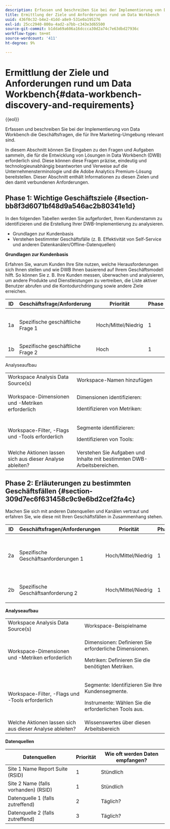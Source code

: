 ```yaml
---
description: Erfassen und beschreiben Sie bei der Implementierung von Data Workbench die Geschäftsfragen, die für Ihre Marketing-Umgebung relevant sind.
title: Ermittlung der Ziele und Anforderungen rund um Data Workbench
uuid: 436f0c32-b4e2-41dd-a8e9-531e0a195276
exl-id: 25cc2940-800a-4ad2-a7bb-c343e3d65500
source-git-commit: b1dda69a606a16dccca30d2a74c7e63dbd27936c
workflow-type: tm+mt
source-wordcount: '411'
ht-degree: 9%

---
```


# Ermittlung der Ziele und Anforderungen rund um Data Workbench{#data-workbench-discovery-and-requirements}

{{eol}}

Erfassen und beschreiben Sie bei der Implementierung von Data Workbench die Geschäftsfragen, die für Ihre Marketing-Umgebung relevant sind.

In diesem Abschnitt können Sie Eingaben zu den Fragen und Aufgaben sammeln, die für die Entwicklung von Lösungen in Data Workbench (DWB) erforderlich sind. Diese können diese Fragen präzise, eindeutig und technologieunabhängig beantworten und Verweise auf die Unternehmensterminologie und die Adobe Analytics Premium-Lösung bereitstellen. Dieser Abschnitt enthält Informationen zu diesen Zielen und den damit verbundenen Anforderungen.

## Phase 1: Wichtige Geschäftsziele {#section-bb8f3d6071bf48d9a546ac2b80341e1d}

In den folgenden Tabellen werden Sie aufgefordert, Ihren Kundenstamm zu identifizieren und die Erstellung Ihrer DWB-Implementierung zu analysieren.

* Grundlagen zur Kundenbasis
* Verstehen bestimmter Geschäftsfälle (z. B. Effektivität von Self-Service und anderen Datenkanälen/Offline-Datenquellen)

**Grundlagen zur Kundenbasis**

Erfahren Sie, warum Kunden Ihre Site nutzen, welche Herausforderungen sich Ihnen stellen und wie DWB Ihnen basierend auf Ihrem Geschäftsmodell hilft. So können Sie z. B. Ihre Kunden messen, überwachen und analysieren, um andere Produkte und Dienstleistungen zu vertreiben, die Liste aktiver Benutzer abrufen und die Kontodurchdringung sowie andere Ziele erreichen.

| ID | Geschäftsfrage/Anforderung | Priorität | Phase | Abhängigkeiten |
|---|---|---|---|---|
| 1a | Spezifische geschäftliche Frage 1 | Hoch/Mittel/Niedrig | 1 | Allgemeiner Schlüssel, abhängig von einem anderen Schlüssel usw. |
| 1b | Spezifische geschäftliche Frage 2 | Hoch | 1 | Jegliche Abhängigkeit |

Analyseaufbau

<table id="table_6CA959E521964E27804BB2A65EC4BBDE"> 
 <tbody> 
  <tr> 
   <td colname="col1">Workspace Analysis Data Source(s)</td> 
   <td colname="col2"> Workspace-Namen hinzufügen </td> 
  </tr> 
  <tr> 
   <td colname="col1"> <p>Workspace-Dimensionen und -Metriken erforderlich </p> </td> 
   <td colname="col2"> <p>Dimensionen identifizieren: </p> <p>Identifizieren von Metriken: </p> </td> 
  </tr> 
  <tr> 
   <td colname="col1"> Workspace-Filter, -Flags und -Tools erforderlich </td> 
   <td colname="col2"> <p>Segmente identifizieren: </p> <p>Identifizieren von Tools: </p> </td> 
  </tr> 
  <tr> 
   <td colname="col1"> Welche Aktionen lassen sich aus dieser Analyse ableiten? </td> 
   <td colname="col2"> Verstehen Sie Aufgaben und Inhalte mit bestimmten DWB-Arbeitsbereichen. </td> 
  </tr> 
 </tbody> 
</table>

## Phase 2: Erläuterungen zu bestimmten Geschäftsfällen {#section-309d7ec6f631458c9c9e6bd2cef2fa4c}

Machen Sie sich mit anderen Datenquellen und Kanälen vertraut und erfahren Sie, wie diese mit Ihren Geschäftsfällen in Zusammenhang stehen.

<table id="table_733CCD9F4E9048C2865758B8E8D027DC"> 
 <thead> 
  <tr> 
   <th colname="col1" class="entry"> ID </th> 
   <th colname="col2" class="entry"> Geschäftsfragen/Anforderungen </th> 
   <th colname="col3" class="entry"> Priorität </th> 
   <th colname="col04" class="entry"> Phase </th> 
   <th colname="col4" class="entry"> Abhängigkeiten </th> 
   <th colname="col5" class="entry"> </th> 
  </tr>
 </thead>
 <tbody> 
  <tr> 
   <td colname="col1"> 2a </td> 
   <td colname="col2"> Spezifische Geschäftsanforderungen 1 </td> 
   <td colname="col3"> <p>Hoch/Mittel/Niedrig </p> </td> 
   <td colname="col04"> 1 </td> 
   <td colname="col4"> <p>Allgemeiner Schlüssel, abhängig von einem anderen Schlüssel, Kontokennzeichnung/-kennung usw. </p> </td> 
   <td colname="col5"> </td> 
  </tr> 
  <tr> 
   <td colname="col1"> 2b </td> 
   <td colname="col2"> <p>Spezifische Geschäftsanforderung 2 </p> </td> 
   <td colname="col3"> Hoch/Mittel/Niedrig </td> 
   <td colname="col04"> 1 </td> 
   <td colname="col4"> <p>Jegliche Abhängigkeit </p> </td> 
   <td colname="col5"> </td> 
  </tr> 
 </tbody> 
</table>

**Analyseaufbau**

<table id="table_680C5D257CBF42519EFB8B96A00543C5"> 
 <tbody> 
  <tr> 
   <td colname="col1">Workspace Analysis Data Source(s)
     </td> 
   <td colname="col2">
     Workspace-Beispielname </td> 
  </tr> 
  <tr> 
   <td colname="col1"> <p>Workspace-Dimensionen und -Metriken erforderlich </p> </td> 
   <td colname="col2"> <p>Dimensionen: Definieren Sie erforderliche Dimensionen. </p> <p>Metriken: Definieren Sie die benötigten Metriken. </p> </td> 
  </tr> 
  <tr> 
   <td colname="col1"> Workspace-Filter, -Flags und -Tools erforderlich </td> 
   <td colname="col2"> <p>Segmente: Identifizieren Sie Ihre Kundensegmente. </p> <p>Instrumente: Wählen Sie die erforderlichen Tools aus. </p> </td> 
  </tr> 
  <tr> 
   <td colname="col1"> Welche Aktionen lassen sich aus dieser Analyse ableiten? </td> 
   <td colname="col2"> Wissenswertes über diesen Arbeitsbereich </td> 
  </tr> 
 </tbody> 
</table>

**Datenquellen**

| Datenquellen  | Priorität | Wie oft werden Daten empfangen? |
|---|---|---|
| Site 1 Name Report Suite (RSID) | 1 | Stündlich |
| Site 2 Name (falls vorhanden) (RSID) | 1 | Stündlich |
| Datenquelle 1 (falls zutreffend) | 2 | Täglich? |
| Datenquelle 2 (falls zutreffend) | 3 | Täglich? |
